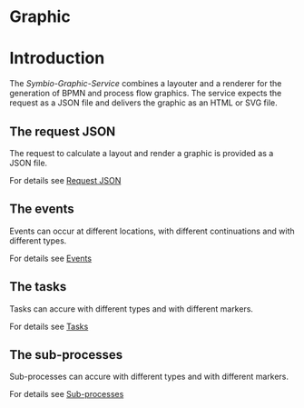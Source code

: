 # Graphic

# Introduction

The *Symbio-Graphic-Service* combines a layouter and a renderer for the generation of BPMN and process flow graphics. The service expects the request as a JSON file and delivers the graphic as an HTML or SVG file.

## The request JSON

The request to calculate a layout and render a graphic is provided as a JSON file.

For details see [Request JSON](request_json.md)

## The events

Events can occur at different locations, with different continuations and with different types.

For details see [Events](elements_events.md)

## The tasks

Tasks can accure with different types and with different markers.

For details see [Tasks](elements_tasks.md)

## The sub-processes

Sub-processes can accure with different types and with different markers.

For details see [Sub-processes](elements_subprocesses.md)
